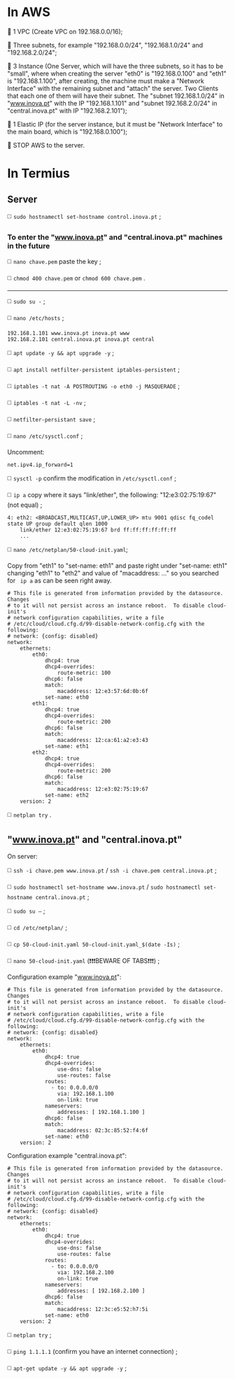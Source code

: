 # In AWS

🔴 1 VPC (Create VPC on 192.168.0.0/16);

🔴 Three subnets, for example "192.168.0.0/24", "192.168.1.0/24" and "192.168.2.0/24";

🔴 3 Instance (One Server, which will have the three subnets, so it has to be "small", where when creating the server "eth0" is "192.168.0.100" and "eth1" is "192.168.1.100", after creating, the machine must make a "Network Interface" with the remaining subnet and "attach" the server. Two Clients that each one of them will have their subnet. The "subnet 192.168.1.0/24" in "www.inova.pt" with the IP "192.168.1.101" and "subnet 192.168.2.0/24" in "central.inova.pt" with IP "192.168.2.101");

🔴 1 Elastic IP (for the server instance, but it must be "Network Interface" to the main board, which is "192.168.0.100");

🔴 STOP AWS to the server.

# In Termius
## Server

◻️ `sudo hostnamectl set-hostname control.inova.pt` ;

### To enter the "www.inova.pt" and "central.inova.pt" machines in the future

◻️ `nano chave.pem` paste the key ;

◻️ `chmod 400 chave.pem` or `chmod 600 chave.pem` .
___________________________________________________
◻️ `sudo su -` ;

◻️ `nano /etc/hosts` ;
```
192.168.1.101 www.inova.pt inova.pt www
192.168.2.101 central.inova.pt inova.pt central
```
◻️ `apt update -y && apt upgrade -y` ;

◻️ `apt install netfilter-persistent iptables-persistent` ; 

◻️ `iptables -t nat -A POSTROUTING -o eth0 -j MASQUERADE` ;

◻️ `iptables -t nat -L -nv` ;

◻️ `netfilter-persistant save` ;

◻️ `nano /etc/sysctl.conf` ;

Uncomment:
```
net.ipv4.ip_forward=1
```
◻️ `sysctl -p` confirm the modification in `/etc/sysctl.conf` ;

◻️ `ip a` copy where it says "link/ether", the following: "12:e3:02:75:19:67" (not equal) ;
```
4: eth2: <BROADCAST,MULTICAST,UP,LOWER_UP> mtu 9001 qdisc fq_codel state UP group default qlen 1000
    link/ether 12:e3:02:75:19:67 brd ff:ff:ff:ff:ff:ff
    ...
```
◻️ `nano /etc/netplan/50-cloud-init.yaml`;

Copy from "eth1" to "set-name: eth1" and paste right under "set-name: eth1" changing "eth1" to "eth2" and value of "macaddress: ..." so you searched for ` ip a` as can be seen right away.
```
# This file is generated from information provided by the datasource.  Changes
# to it will not persist across an instance reboot.  To disable cloud-init's
# network configuration capabilities, write a file
# /etc/cloud/cloud.cfg.d/99-disable-network-config.cfg with the following:
# network: {config: disabled}
network:
    ethernets:
        eth0:
            dhcp4: true
            dhcp4-overrides:
                route-metric: 100
            dhcp6: false
            match:
                macaddress: 12:e3:57:6d:0b:6f
            set-name: eth0
        eth1:
            dhcp4: true
            dhcp4-overrides:
                route-metric: 200
            dhcp6: false
            match:
                macaddress: 12:ca:61:a2:e3:43
            set-name: eth1
        eth2:
            dhcp4: true
            dhcp4-overrides:
                route-metric: 200
            dhcp6: false
            match:
                macaddress: 12:e3:02:75:19:67
            set-name: eth2
    version: 2
```
◻️ `netplan try` .

## "www.inova.pt" and "central.inova.pt"
On server:

◻️ `ssh -i chave.pem www.inova.pt` / `ssh -i chave.pem central.inova.pt` ;

◻️ `sudo hostnamectl set-hostname www.inova.pt` / `sudo hostnamectl set-hostname central.inova.pt` ;

◻️ `sudo su –` ;

◻️ `cd /etc/netplan/` ;

◻️ `cp 50-cloud-init.yaml 50-cloud-init.yaml_$(date -Is)` ;

◻️ `nano 50-cloud-init.yaml` (❗❗❗BEWARE OF TABS❗❗❗) ;

Configuration example "www.inova.pt":
```           
# This file is generated from information provided by the datasource.  Changes
# to it will not persist across an instance reboot.  To disable cloud-init's
# network configuration capabilities, write a file
# /etc/cloud/cloud.cfg.d/99-disable-network-config.cfg with the following:
# network: {config: disabled}
network:
    ethernets:
        eth0:
            dhcp4: true
            dhcp4-overrides:
                use-dns: false
                use-routes: false
            routes:
              - to: 0.0.0.0/0
                via: 192.168.1.100
                on-link: true
            nameservers:
                addresses: [ 192.168.1.100 ]
            dhcp6: false
            match:
                macaddress: 02:3c:85:52:f4:6f
            set-name: eth0
    version: 2
```
Configuration example "central.inova.pt":
```           
# This file is generated from information provided by the datasource.  Changes
# to it will not persist across an instance reboot.  To disable cloud-init's
# network configuration capabilities, write a file
# /etc/cloud/cloud.cfg.d/99-disable-network-config.cfg with the following:
# network: {config: disabled}
network:
    ethernets:
        eth0:
            dhcp4: true
            dhcp4-overrides:
                use-dns: false
                use-routes: false
            routes:
              - to: 0.0.0.0/0
                via: 192.168.2.100
                on-link: true
            nameservers:
                addresses: [ 192.168.2.100 ]
            dhcp6: false
            match:
                macaddress: 12:3c:e5:52:h7:5i
            set-name: eth0
    version: 2
```
◻️ `netplan try` ;

◻️ `ping 1.1.1.1` (confirm you have an internet connection) ;

◻️ `apt-get update -y && apt upgrade -y` ;
